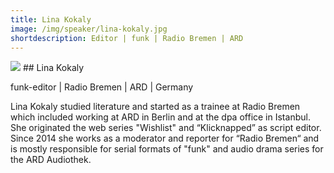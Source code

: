 ```yaml
---
title: Lina Kokaly
image: /img/speaker/lina-kokaly.jpg
shortdescription: Editor | funk | Radio Bremen | ARD
---
```

<img src="/img/speaker/lina-kokaly.jpg">
## Lina Kokaly

funk-editor | Radio Bremen | ARD | Germany

Lina Kokaly studied literature and started as a trainee at Radio Bremen which included working at ARD in Berlin and at the dpa office in Istanbul. She originated the web series "Wishlist" and “Klicknapped” as script editor. Since 2014 she works as a moderator and reporter for “Radio Bremen“ and is mostly responsible for serial formats of "funk" and audio drama series for the ARD Audiothek.
